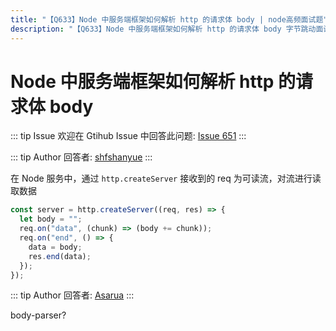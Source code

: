```yaml
---
title: "【Q633】Node 中服务端框架如何解析 http 的请求体 body | node高频面试题"
description: "【Q633】Node 中服务端框架如何解析 http 的请求体 body 字节跳动面试题、阿里腾讯面试题、美团小米面试题。"
---
```


# Node 中服务端框架如何解析 http 的请求体 body

::: tip Issue
欢迎在 Gtihub Issue 中回答此问题: [Issue 651](https://github.com/shfshanyue/Daily-Question/issues/651)
:::

::: tip Author
回答者: [shfshanyue](https://github.com/shfshanyue)
:::

在 Node 服务中，通过 `http.createServer` 接收到的 req 为可读流，对流进行读取数据

```js
const server = http.createServer((req, res) => {
  let body = "";
  req.on("data", (chunk) => (body += chunk));
  req.on("end", () => {
    data = body;
    res.end(data);
  });
});
```

::: tip Author
回答者: [Asarua](https://github.com/Asarua)
:::

body-parser?
